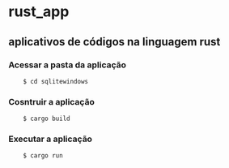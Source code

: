 # rust_app
## aplicativos de códigos na linguagem rust

### **Acessar a pasta da aplicação**
```
	$ cd sqlitewindows
```
### **Cosntruir a aplicação**
```
	$ cargo build
```
### **Executar a aplicação**
```
	$ cargo run
 ```